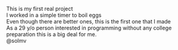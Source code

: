 This is my first real project <br>
I worked in a simple timer to boil eggs <br>
Even though there are better ones, this is the first one that I made <br>
As a 29 y/o person interested in programming without any college preparation this is a big deal for me.<br>
@solmv
